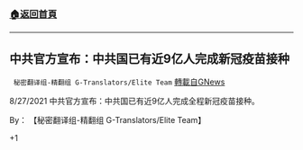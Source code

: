 ###  [:house:返回首頁](https://github.com/ourhimalayas/txt)
---


## 中共官方宣布：中共国已有近9亿人完成新冠疫苗接种
` 秘密翻译组-精翻组 G-Translators/Elite Team` [轉載自GNews](https://gnews.org/zh-hans/1525629/)

8/27/2021 中共官方宣布：中共国已有近9亿人完成全程新冠疫苗接种。

By： 【秘密翻译组-精翻组 G-Translators/Elite Team】

+1
